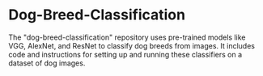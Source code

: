 # Dog-Breed-Classification
The "dog-breed-classification" repository uses pre-trained models like VGG, AlexNet, and ResNet to classify dog breeds from images. It includes code and instructions for setting up and running these classifiers on a dataset of dog images.
